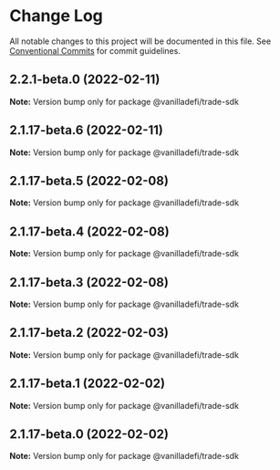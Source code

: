 # Change Log

All notable changes to this project will be documented in this file.
See [Conventional Commits](https://conventionalcommits.org) for commit guidelines.

## 2.2.1-beta.0 (2022-02-11)

**Note:** Version bump only for package @vanilladefi/trade-sdk





## 2.1.17-beta.6 (2022-02-11)

**Note:** Version bump only for package @vanilladefi/trade-sdk





## 2.1.17-beta.5 (2022-02-08)

**Note:** Version bump only for package @vanilladefi/trade-sdk





## 2.1.17-beta.4 (2022-02-08)

**Note:** Version bump only for package @vanilladefi/trade-sdk





## 2.1.17-beta.3 (2022-02-08)

**Note:** Version bump only for package @vanilladefi/trade-sdk





## 2.1.17-beta.2 (2022-02-03)

**Note:** Version bump only for package @vanilladefi/trade-sdk





## 2.1.17-beta.1 (2022-02-02)

**Note:** Version bump only for package @vanilladefi/trade-sdk





## 2.1.17-beta.0 (2022-02-02)

**Note:** Version bump only for package @vanilladefi/trade-sdk
